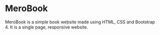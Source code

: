 # MeroBook
MeroBook is a simple book website made using HTML, CSS and Bootstrap 4.
It is a single page, responsive website.
